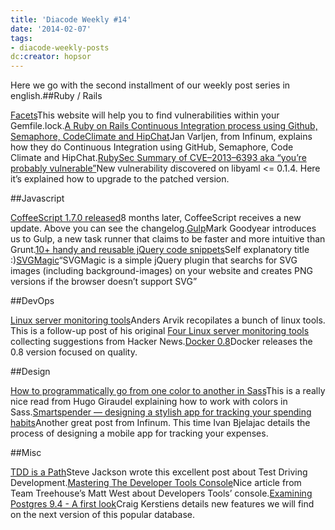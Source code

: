 ```yaml
---
title: 'Diacode Weekly #14'
date: '2014-02-07'
tags:
- diacode-weekly-posts
dc:creator: hopsor
---
```


Here we go with the second installment of our weekly post series in english.##Ruby / Rails


[Facets](https://hakiri.io/facets)This website will help you to find vulnerabilities within your Gemfile.lock.[A Ruby on Rails Continuous Integration process using Github, Semaphore, CodeClimate and HipChat](http://www.infinum.co/the-capsized-eight/articles/a-ruby-on-rails-continous-integration-process-using-semaphore-github-codeclimate-and-hipchat)Jan Varljen, from Infinum, explains how they do Continuous Integration using GitHub, Semaphore, Code Climate and HipChat.[RubySec Summary of CVE–2013–6393 aka “you’re probably vulnerable”](https://groups.google.com/forum/#!topic/rubysec-announce/3sx25iR7yHQ)New vulnerability discovered on libyaml <= 0.1.4. Here it’s explained how to upgrade to the patched version.

##Javascript


[CoffeeScript 1.7.0 released](http://coffeescript.org/#changelog)8 months later, CoffeeScript receives a new update. Above you can see the changelog.[Gulp](http://markgoodyear.com/2014/01/getting-started-with-gulp/)Mark Goodyear introduces us to Gulp, a new task runner that claims to be faster and more intuitive than Grunt.[10+ handy and reusable jQuery code snippets](http://www.catswhocode.com/blog/10-handy-and-reusable-jquery-code-snippets)Self explanatory title :)[SVGMagic](http://svgmagic.bitlabs.nl/)“SVGMagic is a simple jQuery plugin that searchs for SVG images (including background-images) on your website and creates PNG versions if the browser doesn’t support SVG”

##DevOps


[Linux server monitoring tools](http://aarvik.dk/linux-monitoring-tools-suggestions-from-hacker-news/)Anders Arvik recopilates a bunch of linux tools. This is a follow-up post of his original 
[Four Linux server monitoring tools](http://aarvik.dk/four-linux-server-monitoring-and-management-tools/) collecting suggestions from Hacker News.[Docker 0.8](http://blog.docker.io/2014/02/docker-0-8-quality-new-builder-features-btrfs-storage-osx-support/)Docker releases the 0.8 version focused on quality.

##Design


[How to programmatically go from one color to another in Sass](http://thesassway.com/advanced/how-to-programtically-go-from-one-color-to-another-in-sass)This is a really nice read from Hugo Giraudel explaining how to work with colors in Sass.[Smartspender — designing a stylish app for tracking your spending habits](http://www.infinum.co/the-capsized-eight/articles/smartspender-designing-a-stylish-app-for-tracking-your-spending-habits)Another great post from Infinum. This time Ivan Bjelajac details the process of designing a mobile app for tracking your expenses.

##Misc


[TDD is a Path](http://stevenjackson.github.io/2014/01/26/tdd-is-a-path/)Steve Jackson wrote this excellent post about Test Driving Development.[Mastering The Developer Tools Console](http://blog.teamtreehouse.com/mastering-developer-tools-console)Nice article from Team Treehouse’s Matt West about Developers Tools’ console.[Examining Postgres 9.4 - A first look](http://www.craigkerstiens.com/2014/02/02/Examining-PostgreSQL-9.4/)Craig Kerstiens details new features we will find on the next version of this popular database.
